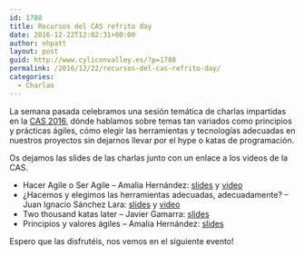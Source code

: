 ```yaml
---
id: 1788
title: Recursos del CAS refrito day
date: 2016-12-22T12:02:31+00:00
author: nhpatt
layout: post
guid: http://www.cyliconvalley.es/?p=1788
permalink: /2016/12/22/recursos-del-cas-refrito-day/
categories:
  - Charlas
---
```

La semana pasada celebramos una sesión temática de charlas impartidas en la [CAS 2016](http://cas2016.agile-spain.org/), dónde hablamos sobre temas tan variados como principios y prácticas ágiles, cómo elegir las herramientas y tecnologías adecuadas en nuestros proyectos sin dejarnos llevar por el hype o katas de programación.

Os dejamos las slides de las charlas junto con un enlace a los videos de la CAS.

  * Hacer Agile o Ser Agile – Amalia Hernández: [slides](https://drive.google.com/file/d/0B9B4rs_8HCRGWWdvOXY4OGpzblk/view?usp=sharing) y [video](https://www.youtube.com/watch?v=Kwg25ZUPpQQ)
  * ¿Hacemos y elegimos las herramientas adecuadas, adecuadamente? – Juan Ignacio Sánchez Lara: [slides](https://docs.google.com/presentation/d/16cuO7eugyt7p4kFuAk_NcwLIIwUBeyK95Idu_kZNdqk/edit?usp=sharing) y [video](https://www.youtube.com/watch?v=3wWuycfa5e0)
  * Two thousand katas later – Javier Gamarra: [slides](https://docs.google.com/presentation/d/1UOq0bfYsDM5JFUDgI5frJ2YLIJLG1sGNsXIkt0JJeeA/edit)
  * Principios y valores ágiles – Amalia Hernández: [slides](https://drive.google.com/open?id=0B9B4rs_8HCRGNEVjX09fM2djeVU)

Espero que las disfrutéis, nos vemos en el siguiente evento!